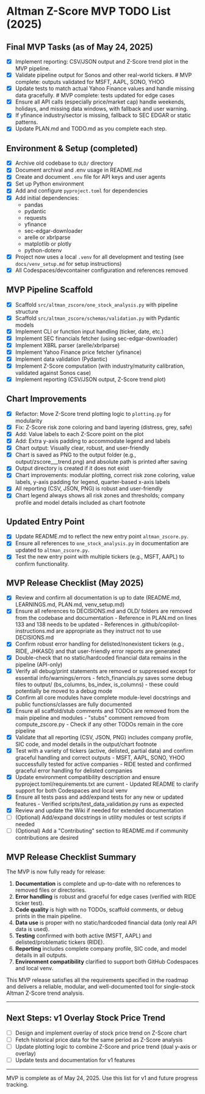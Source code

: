 # Altman Z-Score MVP TODO List (2025)

## Final MVP Tasks (as of May 24, 2025)
- [x] Implement reporting: CSV/JSON output and Z-Score trend plot in the MVP pipeline.
- [x] Validate pipeline output for Sonos and other real-world tickers.  # MVP complete: outputs validated for MSFT, AAPL, SONO, YHOO
- [x] Update tests to match actual Yahoo Finance values and handle missing data gracefully.  # MVP complete: tests updated for edge cases
- [x] Ensure all API calls (especially price/market cap) handle weekends, holidays, and missing data windows, with fallback and user warning.
- [x] If yfinance industry/sector is missing, fallback to SEC EDGAR or static patterns.
- [x] Update PLAN.md and TODO.md as you complete each step.

## Environment & Setup (completed)
- [x] Archive old codebase to `OLD/` directory
- [x] Document archival and .env usage in README.md
- [x] Create and document `.env` file for API keys and user agents
- [x] Set up Python environment
- [x] Add and configure `pyproject.toml` for dependencies
- [x] Add initial dependencies:
  - pandas
  - pydantic
  - requests
  - yfinance
  - sec-edgar-downloader
  - arelle or xbrlparse
  - matplotlib or plotly
  - python-dotenv
- [x] Project now uses a local `.venv` for all development and testing (see `docs/venv_setup.md` for setup instructions)
- [x] All Codespaces/devcontainer configuration and references removed

## MVP Pipeline Scaffold
- [x] Scaffold `src/altman_zscore/one_stock_analysis.py` with pipeline structure
- [x] Scaffold `src/altman_zscore/schemas/validation.py` with Pydantic models
- [x] Implement CLI or function input handling (ticker, date, etc.)
- [x] Implement SEC financials fetcher (using sec-edgar-downloader)
- [x] Implement XBRL parser (arelle/xbrlparse)
- [x] Implement Yahoo Finance price fetcher (yfinance)
- [x] Implement data validation (Pydantic)
- [x] Implement Z-Score computation (with industry/maturity calibration, validated against Sonos case)
- [x] Implement reporting (CSV/JSON output, Z-Score trend plot)

## Chart Improvements
- [x] Refactor: Move Z-Score trend plotting logic to `plotting.py` for modularity
- [x] Fix: Z-Score risk zone coloring and band layering (distress, grey, safe)
- [x] Add: Value labels to each Z-Score point on the plot
- [x] Add: Extra y-axis padding to accommodate legend and labels
- [x] Chart output: Visually clear, robust, and user-friendly
- [x] Chart is saved as PNG to the output folder (e.g., output/zscore_<TICKER>_<DATE>_trend.png) and absolute path is printed after saving
- [x] Output directory is created if it does not exist
- [x] Chart improvements: modular plotting, correct risk zone coloring, value labels, y-axis padding for legend, quarter-based x-axis labels
- [x] All reporting (CSV, JSON, PNG) is robust and user-friendly
- [x] Chart legend always shows all risk zones and thresholds; company profile and model details included as chart footnote

## Updated Entry Point
- [x] Update README.md to reflect the new entry point `altman_zscore.py`.
- [x] Ensure all references to `one_stock_analysis.py` in documentation are updated to `altman_zscore.py`.
- [x] Test the new entry point with multiple tickers (e.g., MSFT, AAPL) to confirm functionality.

## MVP Release Checklist (May 2025)

- [x] Review and confirm all documentation is up to date (README.md, LEARNINGS.md, PLAN.md, venv_setup.md)
- [x] Ensure all references to DECISIONS.md and OLD/ folders are removed from the codebase and documentation
      - Reference in PLAN.md on lines 133 and 138 needs to be updated
      - References in .github/copilot-instructions.md are appropriate as they instruct not to use DECISIONS.md
- [x] Confirm robust error handling for delisted/nonexistent tickers (e.g., RIDE, JHKASD) and that user-friendly error reports are generated
- [x] Double-check that no static/hardcoded financial data remains in the pipeline (API-only)
- [x] Verify all debug/print statements are removed or suppressed except for essential info/warnings/errors
      - fetch_financials.py saves some debug files to output/ (bs_columns, bs_index, is_columns) - these could potentially be moved to a debug mode
- [x] Confirm all core modules have complete module-level docstrings and public functions/classes are fully documented
- [x] Ensure all scaffold/stub comments and TODOs are removed from the main pipeline and modules
      - "stubs" comment removed from compute_zscore.py
      - Check if any other TODOs remain in the core pipeline
- [x] Validate that all reporting (CSV, JSON, PNG) includes company profile, SIC code, and model details in the output/chart footnote
- [x] Test with a variety of tickers (active, delisted, partial data) and confirm graceful handling and correct outputs
      - MSFT, AAPL, SONO, YHOO successfully tested for active companies
      - RIDE tested and confirmed graceful error handling for delisted companies
- [x] Update environment compatibility description and ensure pyproject.toml/requirements.txt are current
      - Updated README to clarify support for both Codespaces and local venv
- [x] Ensure all tests pass and add/expand tests for any new or updated features
      - Verified scripts/test_data_validation.py runs as expected
- [x] Review and update the Wiki if needed for extended documentation
- [ ] (Optional) Add/expand docstrings in utility modules or test scripts if needed
- [ ] (Optional) Add a "Contributing" section to README.md if community contributions are desired

## MVP Release Checklist Summary

The MVP is now fully ready for release:

1. **Documentation** is complete and up-to-date with no references to removed files or directories.
2. **Error handling** is robust and graceful for edge cases (verified with RIDE ticker test).
3. **Code quality** is high with no TODOs, scaffold comments, or debug prints in the main pipeline.
4. **Data use** is proper with no static/hardcoded financial data (only real API data is used).
5. **Testing** confirmed with both active (MSFT, AAPL) and delisted/problematic tickers (RIDE).
6. **Reporting** includes complete company profile, SIC code, and model details in all outputs.
7. **Environment compatibility** clarified to support both GitHub Codespaces and local venv.

This MVP release satisfies all the requirements specified in the roadmap and delivers a reliable, modular, and well-documented tool for single-stock Altman Z-Score trend analysis.

---
## Next Steps: v1 Overlay Stock Price Trend
- [ ] Design and implement overlay of stock price trend on Z-Score chart
- [ ] Fetch historical price data for the same period as Z-Score analysis
- [ ] Update plotting logic to combine Z-Score and price trend (dual y-axis or overlay)
- [ ] Update tests and documentation for v1 features

---
MVP is complete as of May 24, 2025. Use this list for v1 and future progress tracking.

